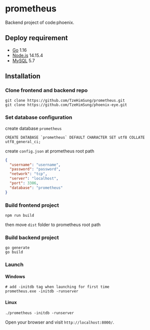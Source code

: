 # prometheus
Backend project of code:phoenix.

## Deploy requirement

- [Go](https://golang.org/) 1.16
- [Node.js](https://nodejs.org/) 14.15.4
- [MySQL](https://downloads.mysql.com/archives/installer/) 5.7

## Installation

### Clone frontend and backend repo

```shell
git clone https://github.com/TzeHimSung/prometheus.git
git clone https://github.com/TzeHimSung/phoenix-eye.git
```

### Set database configuration
create database `prometheus`
```mysql
CREATE DATABASE `prometheus` DEFAULT CHARACTER SET utf8 COLLATE utf8_general_ci;
```

create `config.json` at prometheus root path
```json
{
  "username": "username",
  "password": "password",
  "network": "tcp",
  "server": "localhost",
  "port": 3306,
  "database": "prometheus"
}
```

### Build frontend project

```shell
npm run build
```

then move `dist` folder to prometheus root path

### Build backend project

```shell
go generate
go build
```

### Launch

#### Windows
```shell
# add -initdb tag when launching for first time
prometheus.exe -initdb -runserver
```

#### Linux
```shell
./prometheus -initdb -runserver
```

Open your browser and visit `http://localhost:8000/`.